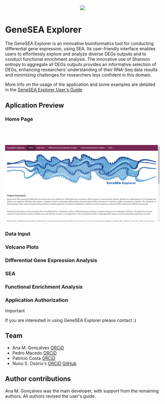 
<h1 align="center">
  <br>
  <img src="https://github.com/MargaridaGoncalves/GeneSEA-Explorer/blob/main/official_banner.png" width="2000"></a>
  <br>

  
# GeneSEA Explorer
  
The GeneSEA Explorer is an innovative bioinformatics tool for conducting differential gene expression, using SEA. Its user-friendly interface enables users to effortlessly explore
and analyze diverse DEGs outputs and to conduct functional enrichment analysis. The innovative use of Shannon entropy to aggregate all DEGs outputs provides an informative selection of DEGs, enhancing researchers’ understanding of their RNA-Seq data results and minimizing challenges for researchers less confident in this domain.


More info on the usage of the application and some examples are detailed in the [GeneSEA Explorer User's Guide](https://github.com/MargaridaGoncalves/GeneSEA-Explorer/blob/main/GeneSEA%20Explorer%20Users%20Guide.pdf)

## Aplication Preview
### Home Page

<h1 align="center">
  <br>
  <a href="https://github.com/MargaridaGoncalves/Random-Projects/blob/main/A_GeneSEA-Explorer/Videos/Home%20Page.mp4" target="_blank">
    <img src="https://github.com/MargaridaGoncalves/Random-Projects/blob/main/A_GeneSEA-Explorer/Videos/Images/videoHomePage.png" width="800">
  </a>
  <br>
</h1>


### Data Input 

### Volcano Plots

### Differential Gene Expression Analysis

### SEA

### Functional Enrichment Analysis



### Application Authorization
> [!IMPORTANT]  
> If you are interested in using GeneSEA Explorer please contact :) 

## Team 
- Ana M. Gonçalves [ORCiD](https://orcid.org/0009-0001-0800-0019)
- Pedro Macedo [ORCiD](https://orcid.org/0000-0002-4371-8069)
- Patrício Costa [ORCiD](https://orcid.org/0000-0002-1201-9177)
- Nuno S. Osório's [ORCiD](https://orcid.org/0000-0003-0949-5399) [GitHub](https://github.com/nunososorio)

## Author contributions 
Ana M. Gonçalves was the main developer, with support from the remaining authors. All authors revised the user's guide.





